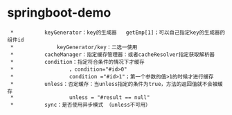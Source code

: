 # springboot-demo
     *          keyGenerator：key的生成器   getEmp[1]；可以自己指定key的生成器的组件id
     *              keyGenerator/key：二选一使用
     *          cacheManager：指定缓存管理器：或者cacheResolver指定获取解析器
     *          condition：指定符合条件的情况下才缓存
     *                  ，condition="#id>0"
     *                  condition ="#id>1"；第一个参数的值>1的时候才进行缓存
     *          unless：否定缓存：当unless指定的条件为true，方法的返回值就不会被缓存
     *                  unless = "#result == null"
     *          sync：是否使用异步模式 （unless不可用）
